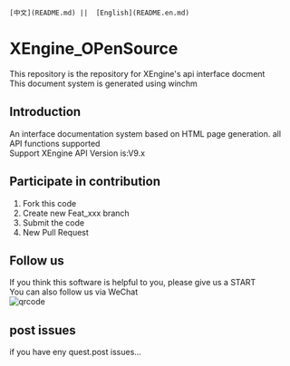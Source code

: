     [中文](README.md) ||  [English](README.en.md)  

# XEngine_OPenSource
This repository is the repository for XEngine's api interface docment  
This document system is generated using winchm  

## Introduction

An interface documentation system based on HTML page generation. all API functions supported  
Support XEngine API Version is:V9.x

## Participate in contribution

1.  Fork this code
2.  Create new Feat_xxx branch
3.  Submit the code
4.  New Pull Request

## Follow us

If you think this software is helpful to you, please give us a START  
You can also follow us via WeChat  
![qrcode](https://www.xyry.org/qrcode.jpg)

## post issues

if you have eny quest.post issues...
